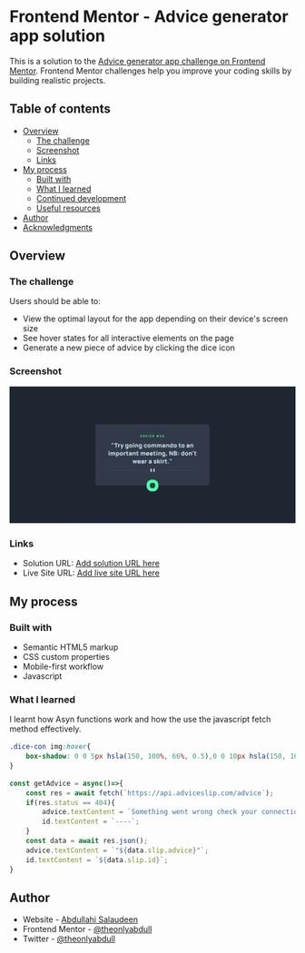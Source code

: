 # Frontend Mentor - Advice generator app solution

This is a solution to the [Advice generator app challenge on Frontend Mentor](https://www.frontendmentor.io/challenges/advice-generator-app-QdUG-13db). Frontend Mentor challenges help you improve your coding skills by building realistic projects.

## Table of contents

- [Overview](#overview)
  - [The challenge](#the-challenge)
  - [Screenshot](#screenshot)
  - [Links](#links)
- [My process](#my-process)
  - [Built with](#built-with)
  - [What I learned](#what-i-learned)
  - [Continued development](#continued-development)
  - [Useful resources](#useful-resources)
- [Author](#author)
- [Acknowledgments](#acknowledgments)


## Overview

### The challenge

Users should be able to:

- View the optimal layout for the app depending on their device's screen size
- See hover states for all interactive elements on the page
- Generate a new piece of advice by clicking the dice icon

### Screenshot

![](./images/Advice%20generator.png)


### Links

- Solution URL: [Add solution URL here](https://github.com/TheOnlyAbdull/advice-generator)
- Live Site URL: [Add live site URL here](theonlyabdull.github.io/advice-generator/)

## My process

### Built with

- Semantic HTML5 markup
- CSS custom properties
- Mobile-first workflow
- Javascript


### What I learned

I learnt how Asyn functions work and how the use the javascript fetch method effectively.


```css
.dice-con img:hover{
    box-shadow: 0 0 5px hsla(150, 100%, 66%, 0.5),0 0 10px hsla(150, 100%, 66%, 0.5),0 0 15px hsla(150, 100%, 66%, 0.5),0 0 20px hsla(150, 100%, 66%, 0.5);
}
```
```js
const getAdvice = async()=>{
    const res = await fetch(`https://api.adviceslip.com/advice`);
    if(res.status == 404){
        advice.textContent = `Something went wrong check your connection`;
        id.textContent = `----`;
    }
    const data = await res.json();
    advice.textContent = `"${data.slip.advice}"`;
    id.textContent = `${data.slip.id}`;
}
```

## Author

- Website - [Abdullahi Salaudeen](https://www.your-site.com)
- Frontend Mentor - [@theonlyabdull](https://www.frontendmentor.io/profile/theonlyabdull)
- Twitter - [@theonlyabdull](https://www.twitter.com/theonlyabdull)

